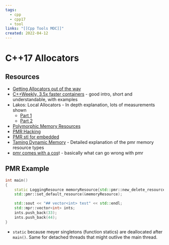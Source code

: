 ```yaml
---
tags:
  - cpp
  - cpp17
  - tool
links: "[[Cpp Tools MOC]]"
created: 2022-04-12
---
```

# C++17 Allocators

## Resources

- [Getting Allocators out of the way](https://www.youtube.com/watch?v=RLezJuqNcEQ)
- [C++Weekly, 3.5x faster containers](https://www.youtube.com/watch?v=q6A7cKFXjY0) - good intro, short and understandable, with examples
- Lakos: Local Allocators - In depth explanation, lots of measurements shown
    - [Part 1](https://www.youtube.com/watch?v=nZNd5FjSquk)
    - [Part 2](https://www.youtube.com/watch?v=CFzuFNSpycI)
- [Polymorphic Memory Resources](https://www.cppstories.com/2020/06/pmr-hacking.html/)
- [PMR Hacking](https://www.cppstories.com/2020/06/pmr-hacking.html/)
- [PMR stl for embedded](https://www.rkaiser.de/wp-content/uploads/2021/03/embo2021-pmr-STL-for-Embedded-Applications-en.pdf)
- [Taming Dynamic Memory](https://www.youtube.com/watch?v=FcpmMmyNNv8) - Detailed explanation of the pmr memory resource types
- [pmr comes with a cos](https://www.youtube.com/watch?v=FLbXjNrAjbc)t - basically what can go wrong with pmr

## PMR Example

```cpp
int main()
{
	static LoggingResource memoryResource{std::pmr::new_delete_resource()};
	std::pmr::set_default_resource(&memoryResource);

	std::sout << "## vector<int> test" << std::endl;
	std::mpr::vector<int> ints;
	ints.push_back(33);
	ints.push_back(44);
}
```

- `static` because meyer singletons (function statics) are deallocated after `main()`. Same for detached threads that might outlive the main thread.
